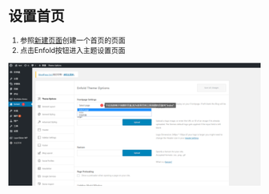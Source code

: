 # 设置首页

1. 参照[新建页面](/shi-yong/ye-mian-chuang-jian.md)创建一个首页的页面
2. 点击Enfold按钮进入主题设置页面

![](/assets/setindex.png)

